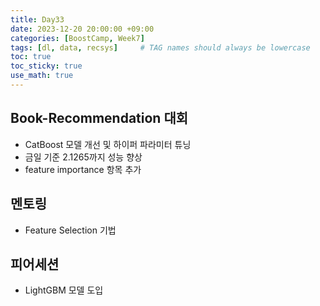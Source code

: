 ```yaml
---
title: Day33
date: 2023-12-20 20:00:00 +09:00
categories: [BoostCamp, Week7]
tags: [dl, data, recsys]     # TAG names should always be lowercase
toc: true
toc_sticky: true
use_math: true
---
```


## Book-Recommendation 대회
- CatBoost 모델 개선 및 하이퍼 파라미터 튜닝
- 금일 기준 2.1265까지 성능 향상
- feature importance 항목 추가

## 멘토링
- Feature Selection 기법

## 피어세션
- LightGBM 모델 도입